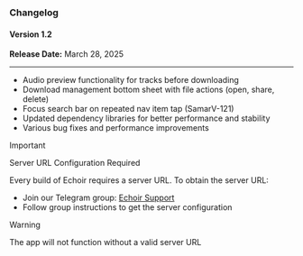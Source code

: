 ### Changelog

#### Version 1.2
**Release Date:** March 28, 2025

---
- Audio preview functionality for tracks before downloading
- Download management bottom sheet with file actions (open, share, delete)
- Focus search bar on repeated nav item tap (SamarV-121)
- Updated dependency libraries for better performance and stability
- Various bug fixes and performance improvements

> [!IMPORTANT]
> Server URL Configuration Required
>
> Every build of Echoir requires a server URL. To obtain the server URL:
> - Join our Telegram group: [Echoir Support](https://t.me/ThisPandaCanTalk)
> - Follow group instructions to get the server configuration

> [!WARNING]
> The app will not function without a valid server URL

